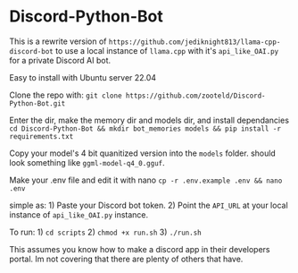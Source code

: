 # Discord-Python-Bot
This is a rewrite version of `https://github.com/jediknight813/llama-cpp-discord-bot` to use a local instance of `llama.cpp` with it's `api_like_OAI.py` for a private Discord AI bot.

Easy to install with Ubuntu server 22.04

Clone the repo with:
`git clone https://github.com/zooteld/Discord-Python-Bot.git`

Enter the dir, make the memory dir and models dir, and install dependancies
`cd Discord-Python-Bot && mkdir bot_memories models && pip install -r requirements.txt`

Copy your model's 4 bit quanitized version into the `models` folder. should look something like `ggml-model-q4_0.gguf`.

Make your .env file and edit it with nano
`cp -r .env.example .env && nano .env`

simple as:
	1) Paste your Discord bot token.
	2) Point the `API_URL` at your local instance of `api_like_OAI.py` instance.
	
To run:
	1) `cd scripts`
	2) `chmod +x run.sh`
	3) `./run.sh`
	
This assumes you know how to make a discord app in their developers portal. 
Im not covering that there are plenty of others that have.